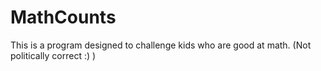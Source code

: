 MathCounts
==========

This is a program designed to challenge kids who are good at math.
(Not politically correct :) )
